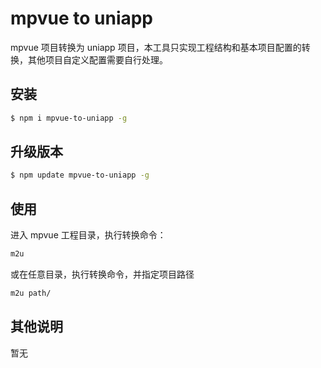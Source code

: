 # mpvue to uniapp

mpvue 项目转换为 uniapp 项目，本工具只实现工程结构和基本项目配置的转换，其他项目自定义配置需要自行处理。

## 安装

```sh
$ npm i mpvue-to-uniapp -g
```

## 升级版本   

```sh
$ npm update mpvue-to-uniapp -g
```

## 使用

进入 mpvue 工程目录，执行转换命令：
```sh
m2u
```

或在任意目录，执行转换命令，并指定项目路径
```sh
m2u path/
```

## 其他说明

暂无